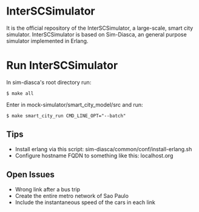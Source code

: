 # InterSCSimulator

It is the official repository of the InterSCSimulator, a large-scale, smart city simulator. InterSCSimulator is based on Sim-Diasca, an general purpose simulator implemented in Erlang.

# Run InterSCSimulator

In sim-diasca's root directory run:

`$ make all`

Enter in mock-simulator/smart_city_model/src and run:

`$ make smart_city_run CMD_LINE_OPT="--batch"`

## Tips

* Install erlang via this script: sim-diasca/common/conf/install-erlang.sh
* Configure hostname FQDN to something like this: localhost.org

## Open Issues

* Wrong link after a bus trip
* Create the entire metro network of Sao Paulo
* Include the instantaneous speed of the cars in each link
